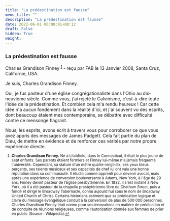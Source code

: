 ```yaml
---
title: "La prédestination est fausse"
menu_title: ""
description: "La prédestination est fausse"
date: 2022-06-01 06:00:01+00:12
draft: False
hidden: True
weight:
---
```

### La prédestination est fausse

Charles Grandison Finney <sup id="a1">[1](#f1)</sup> - reçu par FAB le 13 Janvier 2008, Santa Cruz, Californie, USA.

Je suis, Charles Grandison Finney.

Oui, je fus pasteur d'une église congrégationaliste dans l'Ohio au dix-neuvième siècle. Comme vous, j'ai rejeté le Calvinisme, c'est-à-dire toute l'idée de la prédestination. Et combien cela m'a rendu heureux ! Car cette idée n'a aucun fondement dans la réalité d'ici, et j'ai souvent vu des esprits, dont beaucoup étaient mes contemporains, se débattre avec difficulté contre ce mensonge flagrant.

Nous, les esprits, avons écrit à travers vous pour corroborer ce que vous avez appris des messages de James Padgett. Cela fait partie du plan de Dieu, de mettre en évidence et de renforcer ces vérités par notre propre expérience directe.
<small>

1. <large id="f1"> **Charles Grandison Finney.**  Né à Litchfield, dans le Connecticut, il était le plus jeune de sept enfants. Ses parents étaient fermiers et Finney lui-même n'a jamais fréquenté l'université. Cependant, sa stature d'un mètre quatre-vingt-dix, ses yeux bleus perçants, ses talents musicaux et ses capacités de chef lui ont valu une bonne réputation dans sa communauté. Il étudia comme apprenti pour devenir avocat, mais après une expérience de conversion bouleversante à Adams, New York, à l'âge de 29 ans, Finney devint pasteur de l'Église presbytérienne. En 1832, il s'est installé à New York, où il a été pasteur de la chapelle presbytérienne libre de Chatham Street, puis a fondé et dirigé le Broadway Tabernacle, connu aujourd'hui sous le nom de Broadway United Church of Christ. Certains historiens estiment que sa prédication logique et claire du message évangélique conduit à la conversion de plus de 500 000 personnes. Charles Grandison Finney était connu pour ses innovations en matière de prédication et de conduite de réunions religieuses, comme l'autorisation donnée aux femmes de prier en public (Source : Wikipedia).[↩](#a1)
